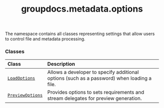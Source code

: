 ﻿---
title: groupdocs.metadata.options
second_title: GroupDocs.Metadata for Python via .NET API References
description: 
type: docs
url: /python-net/groupdocs.metadata.options/
is_root: false
weight: 10
---

The namespace contains all classes representing settings that allow users to control file and metadata processing.

### Classes
| Class | Description |
| :- | :- |
| [`LoadOptions`](/metadata/python-net/groupdocs.metadata.options/loadoptions) | Allows a developer to specify additional options (such as a password) when loading a file. |
| [`PreviewOptions`](/metadata/python-net/groupdocs.metadata.options/previewoptions) | Provides options to sets requirements and stream delegates for preview generation. |


